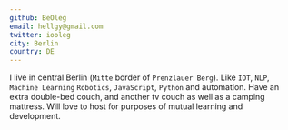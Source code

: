 ```yaml
---
github: BeOleg
email: hellgy@gmail.com
twitter: iooleg
city: Berlin
country: DE
---
```


I live in central Berlin (`Mitte` border of `Prenzlauer Berg`).
Like `IOT`, `NLP`, `Machine Learning` `Robotics`, `JavaScript`, `Python` and automation.
Have an extra double-bed couch, and another tv couch as well
as a camping mattress.
Will love to host for purposes of mutual learning and development.
